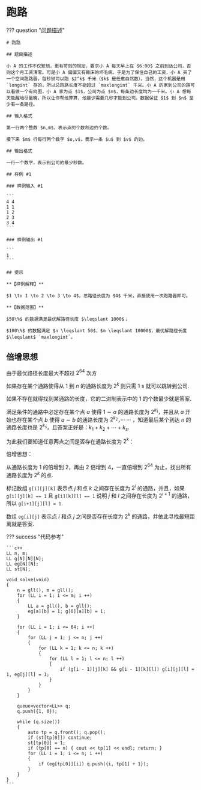 # 跑路

??? question "[问题描述](https://www.luogu.com.cn/problem/P1613)"

    # 跑路

    ## 题目描述

    小 A 的工作不仅繁琐，更有苛刻的规定，要求小 A 每天早上在 $6:00$ 之前到达公司，否则这个月工资清零。可是小 A 偏偏又有赖床的坏毛病。于是为了保住自己的工资，小 A 买了一个空间跑路器，每秒钟可以跑 $2^k$ 千米（$k$ 是任意自然数）。当然，这个机器是用 `longint` 存的，所以总跑路长度不能超过 `maxlongint` 千米。小 A 的家到公司的路可以看做一个有向图，小 A 家为点 $1$，公司为点 $n$，每条边长度均为一千米。小 A 想每天能醒地尽量晚，所以让你帮他算算，他最少需要几秒才能到公司。数据保证 $1$ 到 $n$ 至少有一条路径。

    ## 输入格式

    第一行两个整数 $n,m$，表示点的个数和边的个数。

    接下来 $m$ 行每行两个数字 $u,v$，表示一条 $u$ 到 $v$ 的边。

    ## 输出格式

    一行一个数字，表示到公司的最少秒数。

    ## 样例 #1

    ### 样例输入 #1

    ```
    4 4
    1 1
    1 2
    2 3
    3 4
    ```

    ### 样例输出 #1

    ```
    1
    ```

    ## 提示

    **【样例解释】**

    $1 \to 1 \to 2 \to 3 \to 4$，总路径长度为 $4$ 千米，直接使用一次跑路器即可。

    **【数据范围】**

    $50\%$ 的数据满足最优解路径长度 $\leqslant 1000$；

    $100\%$ 的数据满足 $n \leqslant 50$，$m \leqslant 10000$，最优解路径长度 $\leqslant$ `maxlongint`。

## 倍增思想

由于最优路径长度最大不超过 $2 ^ {64}$ 次方

如果存在某个通路使得从 $1$ 到 $n$ 的通路长度为 $2 ^ k$ 则只需 $1$ s 就可以跳转到公司.

如果不存在就得找到某通路的长度，它的二进制表示中的 $1$ 的个数最少就是答案.

满足条件的通路中必定存在某个点 $a$ 使得 $1 \sim a$ 的通路长度为 $2 ^ {k_1}$，并且从 $a$ 开始也存在某个点 $b$ 使得 $a \sim b$ 的通路长度为 $2 ^ {k _ 2}$，··· ··· ，知道最后某个到达 $n$ 的通路长度也是 $2 ^ {k _ s}$，且答案正好是：$k_1 + k_2 + \cdots + k_s$.

为此我们要知道任意两点之间是否存在通路长度为 $2 ^ k$：

倍增思想：

从通路长度为 1 的倍增到 2，再由 2 倍增到 4，一直倍增到 $2 ^ {64}$ 为止，找出所有通路长度为 $2 ^ k$ 的点.

标记数组 `g[i][j][k]` 表示点 $j$ 和点 $k$ 之间存在长度为 $2 ^ i$ 的通路，并且，如果 `g[i][j][k] == 1` 且 `g[i][k][l] == 1` 说明 $j$ 和 $l$ 之间存在长度为 $2 ^ {i + 1}$ 的通路，所以 `g[i+1][j][l] = 1`.

数组 `eg[i][j]` 表示点 $i$ 和点 $j$ 之间是否存在长度为 $2 ^ k$ 的通路，并依此寻找最短距离就是答案.

??? success "代码参考"

    ```c++
    LL n, m;
    LL g[N][N][N];
    LL eg[N][N];
    LL st[N];

    void solve(void)
    {
        n = gll(), m = gll();
        for (LL i = 1; i <= m; i ++) 
        {
            LL a = gll(), b = gll();
            eg[a][b] = 1; g[0][a][b] = 1;
        }

        for (LL i = 1; i <= 64; i ++)
        {
            for (LL j = 1; j <= n; j ++)
            {
                for (LL k = 1; k <= n; k ++)
                {
                    for (LL l = 1; l <= n; l ++)
                    {
                        if (g[i - 1][j][k] && g[i - 1][k][l]) g[i][j][l] = 1, eg[j][l] = 1;
                    }
                }
            }
        }

        queue<vector<LL>> q;
        q.push({1, 0});

        while (q.size())
        {
            auto tp = q.front(); q.pop();
            if (st[tp[0]]) continue;
            st[tp[0]] = 1;
            if (tp[0] == n) { cout << tp[1] << endl; return; }
            for (LL i = 1; i <= n; i ++)
            {
                if (eg[tp[0]][i]) q.push({i, tp[1] + 1});
            }
        }
    }
    ```